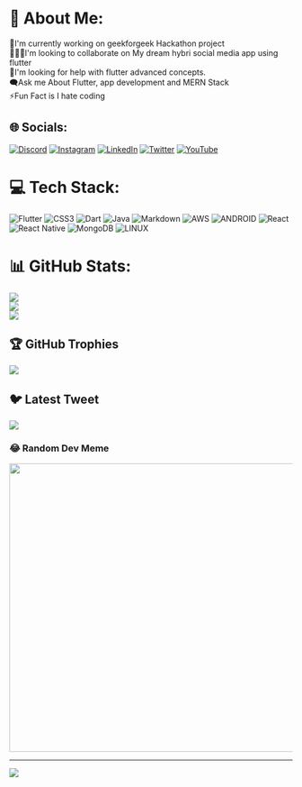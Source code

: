 # 💫 About Me:
🔭I'm currently working on geekforgeek Hackathon project<br>🧑‍🤝‍🧑I'm looking to collaborate on My dream hybri social media app using flutter<br>🤝I'm looking for help with flutter advanced concepts.<br>🗨️Ask me About Flutter, app development and MERN Stack<br>⚡Fun Fact is I hate coding 


## 🌐 Socials:
[![Discord](https://img.shields.io/badge/Discord-%237289DA.svg?logo=discord&logoColor=white)](https://discord.gg/FrwgBGSE) [![Instagram](https://img.shields.io/badge/Instagram-%23E4405F.svg?logo=Instagram&logoColor=white)](https://instagram.com/pavan_kumar_bluetick) [![LinkedIn](https://img.shields.io/badge/LinkedIn-%230077B5.svg?logo=linkedin&logoColor=white)](https://linkedin.com/in/meesala-pavan-kumar) [![Twitter](https://img.shields.io/badge/Twitter-%231DA1F2.svg?logo=Twitter&logoColor=white)](https://twitter.com/pavan_kumar_tg) [![YouTube](https://img.shields.io/badge/YouTube-%23FF0000.svg?logo=YouTube&logoColor=white)](https://youtube.com/@UCFAC94ohxX73Jd-JBeQvS0g) 

# 💻 Tech Stack:
![Flutter](https://img.shields.io/badge/Flutter-%2302569B.svg?style=for-the-badge&logo=Flutter&logoColor=white) ![CSS3](https://img.shields.io/badge/css3-%231572B6.svg?style=for-the-badge&logo=css3&logoColor=white) ![Dart](https://img.shields.io/badge/dart-%230175C2.svg?style=for-the-badge&logo=dart&logoColor=white) ![Java](https://img.shields.io/badge/java-%23ED8B00.svg?style=for-the-badge&logo=java&logoColor=white) ![Markdown](https://img.shields.io/badge/markdown-%23000000.svg?style=for-the-badge&logo=markdown&logoColor=white) ![AWS](https://img.shields.io/badge/AWS-%23FF9900.svg?style=for-the-badge&logo=amazon-aws&logoColor=white) ![ANDROID](https://img.shields.io/badge/android-%2320232a.svg?style=for-the-badge&logo=android&logoColor=%a4c639) ![React](https://img.shields.io/badge/react-%2320232a.svg?style=for-the-badge&logo=react&logoColor=%2361DAFB) ![React Native](https://img.shields.io/badge/react_native-%2320232a.svg?style=for-the-badge&logo=react&logoColor=%2361DAFB) ![MongoDB](https://img.shields.io/badge/MongoDB-%234ea94b.svg?style=for-the-badge&logo=mongodb&logoColor=white) ![LINUX](https://img.shields.io/badge/Linux-FCC624?style=for-the-badge&logo=linux&logoColor=black)
# 📊 GitHub Stats:
![](https://github-readme-stats.vercel.app/api?username=pavan6476252&theme=dark&hide_border=false&include_all_commits=true&count_private=true)<br/>
![](https://github-readme-streak-stats.herokuapp.com/?user=pavan6476252&theme=dark&hide_border=false)<br/>
![](https://github-readme-stats.vercel.app/api/top-langs/?username=pavan6476252&theme=dark&hide_border=false&include_all_commits=true&count_private=true&layout=compact)

## 🏆 GitHub Trophies
![](https://github-profile-trophy.vercel.app/?username=pavan6476252&theme=radical&no-frame=true&no-bg=false&margin-w=4)

## 🐦 Latest Tweet
[![](https://gtce.itsvg.in/api?username=pavan_kumar_tg)](https://github.com/VishwaGauravIn/github-twitter-card-embed)

### 😂 Random Dev Meme
<img src="https://random-memer.herokuapp.com/" width="512px"/>

---
[![](https://visitcount.itsvg.in/api?id=pavan6476252&icon=0&color=0)](https://visitcount.itsvg.in)

<!-- Proudly created with GPRM ( https://gprm.itsvg.in ) -->
